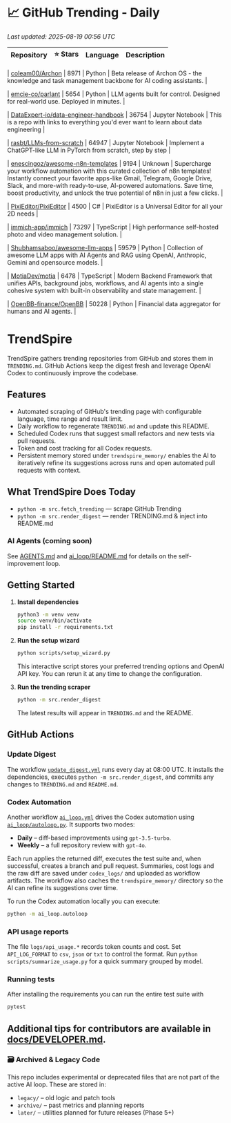 <!-- TRENDING_START -->
# 📈 GitHub Trending - Daily

_Last updated: 2025-08-19 00:56 UTC_

| Repository | ⭐ Stars | Language | Description |
|------------|--------:|----------|-------------|

| [coleam00/Archon](https://github.com/coleam00/Archon) | 8971 | Python | Beta release of Archon OS - the knowledge and task management backbone for AI coding assistants. |

| [emcie-co/parlant](https://github.com/emcie-co/parlant) | 5654 | Python | LLM agents built for control. Designed for real-world use. Deployed in minutes. |

| [DataExpert-io/data-engineer-handbook](https://github.com/DataExpert-io/data-engineer-handbook) | 36754 | Jupyter Notebook | This is a repo with links to everything you'd ever want to learn about data engineering |

| [rasbt/LLMs-from-scratch](https://github.com/rasbt/LLMs-from-scratch) | 64947 | Jupyter Notebook | Implement a ChatGPT-like LLM in PyTorch from scratch, step by step |

| [enescingoz/awesome-n8n-templates](https://github.com/enescingoz/awesome-n8n-templates) | 9194 | Unknown | Supercharge your workflow automation with this curated collection of n8n templates! Instantly connect your favorite apps-like Gmail, Telegram, Google Drive, Slack, and more-with ready-to-use, AI-powered automations. Save time, boost productivity, and unlock the true potential of n8n in just a few clicks. |

| [PixiEditor/PixiEditor](https://github.com/PixiEditor/PixiEditor) | 4500 | C# | PixiEditor is a Universal Editor for all your 2D needs |

| [immich-app/immich](https://github.com/immich-app/immich) | 73297 | TypeScript | High performance self-hosted photo and video management solution. |

| [Shubhamsaboo/awesome-llm-apps](https://github.com/Shubhamsaboo/awesome-llm-apps) | 59579 | Python | Collection of awesome LLM apps with AI Agents and RAG using OpenAI, Anthropic, Gemini and opensource models. |

| [MotiaDev/motia](https://github.com/MotiaDev/motia) | 6478 | TypeScript | Modern Backend Framework that unifies APIs, background jobs, workflows, and AI agents into a single cohesive system with built-in observability and state management. |

| [OpenBB-finance/OpenBB](https://github.com/OpenBB-finance/OpenBB) | 50228 | Python | Financial data aggregator for humans and AI agents. |
<!-- TRENDING_END -->

# TrendSpire

TrendSpire gathers trending repositories from GitHub and stores them in `TRENDING.md`. GitHub Actions keep the digest fresh and leverage OpenAI Codex to continuously improve the codebase.

## Features

- Automated scraping of GitHub's trending page with configurable language, time range and result limit.
- Daily workflow to regenerate `TRENDING.md` and update this README.
- Scheduled Codex runs that suggest small refactors and new tests via pull requests.
- Token and cost tracking for all Codex requests.
- Persistent memory stored under `trendspire_memory/` enables the AI to
  iteratively refine its suggestions across runs and open automated pull
  requests with context.

## What TrendSpire Does Today

- `python -m src.fetch_trending` — scrape GitHub Trending
- `python -m src.render_digest` — render TRENDING.md & inject into README.md

### AI Agents (coming soon)
See [AGENTS.md](./AGENTS.md) and [ai_loop/README.md](./ai_loop/README.md) for details on the self-improvement loop.

## Getting Started

1. **Install dependencies**
   ```bash
   python3 -m venv venv
   source venv/bin/activate
   pip install -r requirements.txt
   ```

2. **Run the setup wizard**
   ```bash
   python scripts/setup_wizard.py
   ```
   This interactive script stores your preferred trending options and OpenAI API key.
   You can rerun it at any time to change the configuration.

3. **Run the trending scraper**
   ```bash
   python -m src.render_digest
   ```
   The latest results will appear in `TRENDING.md` and the README.


## GitHub Actions

### Update Digest

The workflow [`update_digest.yml`](.github/workflows/update_digest.yml) runs every day at 08:00 UTC. It installs the dependencies, executes `python -m src.render_digest`, and commits any changes to `TRENDING.md` and `README.md`.

### Codex Automation

Another workflow [`ai_loop.yml`](.github/workflows/ai_loop.yml) drives the Codex automation using [`ai_loop/autoloop.py`](ai_loop/autoloop.py). It supports two modes:

- **Daily** – diff-based improvements using `gpt-3.5-turbo`.
- **Weekly** – a full repository review with `gpt-4o`.

Each run applies the returned diff, executes the test suite and, when successful, creates a branch and pull request. Summaries, cost logs and the raw diff are saved under `codex_logs/` and uploaded as workflow artifacts. The workflow also caches the `trendspire_memory/` directory so the AI can refine its suggestions over time.

To run the Codex automation locally you can execute:

```bash
python -m ai_loop.autoloop
```

### API usage reports

The file `logs/api_usage.*` records token counts and cost. Set `API_LOG_FORMAT`
to `csv`, `json` or `txt` to control the format. Run `python
scripts/summarize_usage.py` for a quick summary grouped by model.

### Running tests

After installing the requirements you can run the entire test suite with

```bash
pytest
```

Additional tips for contributors are available in
[docs/DEVELOPER.md](docs/DEVELOPER.md).
---

### 🗃 Archived & Legacy Code

This repo includes experimental or deprecated files that are not part of the active AI loop. These are stored in:

- `legacy/` – old logic and patch tools
- `archive/` – past metrics and planning reports
- `later/` – utilities planned for future releases (Phase 5+)
